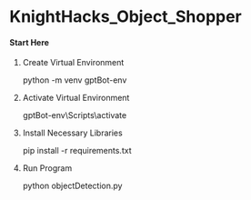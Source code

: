 # KnightHacks_Object_Shopper

#### Start Here
1. Create Virtual Environment

    python -m venv gptBot-env

2. Activate Virtual Environment

    gptBot-env\Scripts\activate

3. Install Necessary Libraries

    pip install -r requirements.txt

2. Run Program
    
    python objectDetection.py
